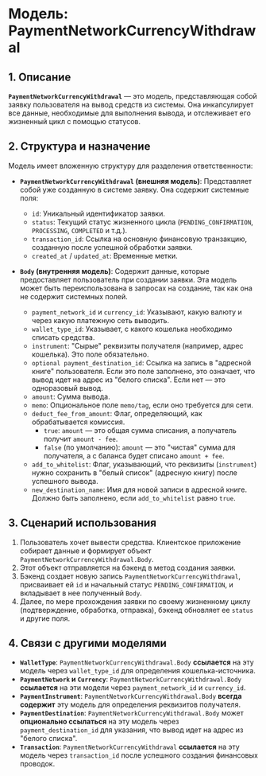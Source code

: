 # Модель: PaymentNetworkCurrencyWithdrawal

## 1. Описание

**`PaymentNetworkCurrencyWithdrawal`** — это модель, представляющая собой заявку пользователя на вывод средств из системы. Она инкапсулирует все данные, необходимые для выполнения вывода, и отслеживает его жизненный цикл с помощью статусов.

## 2. Структура и назначение

Модель имеет вложенную структуру для разделения ответственности:

- **`PaymentNetworkCurrencyWithdrawal` (внешняя модель)**: Представляет собой уже созданную в системе заявку. Она содержит системные поля:
  - `id`: Уникальный идентификатор заявки.
  - `status`: Текущий статус жизненного цикла (`PENDING_CONFIRMATION`, `PROCESSING`, `COMPLETED` и т.д.).
  - `transaction_id`: Ссылка на основную финансовую транзакцию, созданную после успешной обработки заявки.
  - `created_at` / `updated_at`: Временные метки.

- **`Body` (внутренняя модель)**: Содержит данные, которые предоставляет пользователь при создании заявки. Эта модель может быть переиспользована в запросах на создание, так как она не содержит системных полей.
  - `payment_network_id` и `currency_id`: Указывают, какую валюту и через какую платежную сеть выводить.
  - `wallet_type_id`: Указывает, с какого кошелька необходимо списать средства.
  - `instrument`: "Сырые" реквизиты получателя (например, адрес кошелька). Это поле обязательно.
  - `optional payment_destination_id`: Ссылка на запись в "адресной книге" пользователя. Если это поле заполнено, это означает, что вывод идет на адрес из "белого списка". Если нет — это одноразовый вывод.
  - `amount`: Сумма вывода.
  - `memo`: Опциональное поле `memo/tag`, если оно требуется для сети.
  - `deduct_fee_from_amount`: Флаг, определяющий, как обрабатывается комиссия.
    - `true`: `amount` — это общая сумма списания, а получатель получит `amount - fee`.
    - `false` (по умолчанию): `amount` — это "чистая" сумма для получателя, а с баланса будет списано `amount + fee`.
  - `add_to_whitelist`: Флаг, указывающий, что реквизиты (`instrument`) нужно сохранить в "белый список" (адресную книгу) после успешного вывода.
  - `new_destination_name`: Имя для новой записи в адресной книге. Должно быть заполнено, если `add_to_whitelist` равно `true`.

## 3. Сценарий использования

1.  Пользователь хочет вывести средства. Клиентское приложение собирает данные и формирует объект `PaymentNetworkCurrencyWithdrawal.Body`.
2.  Этот объект отправляется на бэкенд в метод создания заявки.
3.  Бэкенд создает новую запись `PaymentNetworkCurrencyWithdrawal`, присваивает ей `id` и начальный статус `PENDING_CONFIRMATION`, и вкладывает в нее полученный `Body`.
4.  Далее, по мере прохождения заявки по своему жизненному циклу (подтверждение, обработка, отправка), бэкенд обновляет ее `status` и другие поля.

## 4. Связи с другими моделями

- **`WalletType`**: `PaymentNetworkCurrencyWithdrawal.Body` **ссылается** на эту модель через `wallet_type_id` для определения кошелька-источника.
- **`PaymentNetwork` и `Currency`**: `PaymentNetworkCurrencyWithdrawal.Body` **ссылается** на эти модели через `payment_network_id` и `currency_id`.
- **`PaymentInstrument`**: `PaymentNetworkCurrencyWithdrawal.Body` **всегда содержит** эту модель для определения реквизитов получателя.
- **`PaymentDestination`**: `PaymentNetworkCurrencyWithdrawal.Body` может **опционально ссылаться** на эту модель через `payment_destination_id` для указания, что вывод идет на адрес из "белого списка".
- **`Transaction`**: `PaymentNetworkCurrencyWithdrawal` **ссылается** на эту модель через `transaction_id` после успешного создания финансовых проводок.
